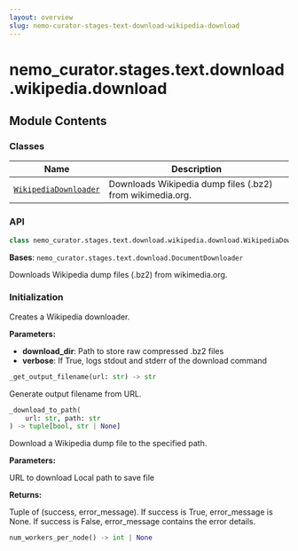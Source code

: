 ```yaml
---
layout: overview
slug: nemo-curator-stages-text-download-wikipedia-download
---
```


# nemo_curator.stages.text.download.wikipedia.download



## Module Contents

### Classes

| Name | Description |
|------|-------------|
| [`WikipediaDownloader`](#nemo_curatorstagestextdownloadwikipediadownloadwikipediadownloader) | Downloads Wikipedia dump files (.bz2) from wikimedia.org. |

### API

```python
class nemo_curator.stages.text.download.wikipedia.download.WikipediaDownloader(download_dir: str, verbose: bool = False)
```

**Bases**: `nemo_curator.stages.text.download.DocumentDownloader`

Downloads Wikipedia dump files (.bz2) from wikimedia.org.

### Initialization

Creates a Wikipedia downloader.

**Parameters:**

- **download_dir**: Path to store raw compressed .bz2 files
- **verbose**: If True, logs stdout and stderr of the download command


```python
_get_output_filename(url: str) -> str
```

Generate output filename from URL.


```python
_download_to_path(
    url: str, path: str
) -> tuple[bool, str | None]
```

Download a Wikipedia dump file to the specified path.

**Parameters:**

<ParamField path="url" type="str">
  URL to download
</ParamField>

<ParamField path="path" type="str">
  Local path to save file
</ParamField>

**Returns:**

Tuple of (success, error_message). If success is True, error_message is None.
If success is False, error_message contains the error details.


```python
num_workers_per_node() -> int | None
```

